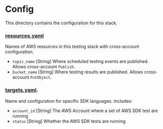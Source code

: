 # Config
This directory contains the configuration for this stack.

### [resources.yaml](resources.yaml)
Names of AWS resources in this testing stack with cross-account configuration.
* `topic_name` [String] Where scheduled testing events are published. Allows cross-account `Publish`.
* `bucket_name` [String] Where testing results are published. Allows cross-account `PutObject`.

### [targets.yaml](targets.yaml).
Name and configuration for specific SDK languages. Includes:
* `account_id` [String] The AWS Account where a set of AWS SDK test are running
* `status` [String] Whether the AWS SDK tests are running
